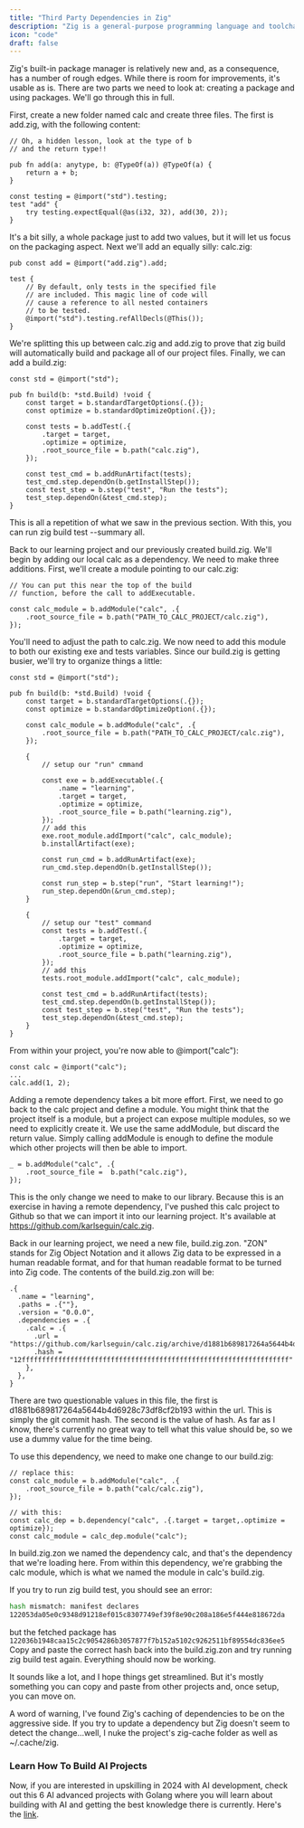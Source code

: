 ```yaml
---
title: "Third Party Dependencies in Zig"
description: "Zig is a general-purpose programming language and toolchain for maintaining robust, optimal, and reusable software."
icon: "code"
draft: false
---
```


Zig's built-in package manager is relatively new and, as a consequence, has a number of rough edges. While there is room for improvements, it's usable as is. There are two parts we need to look at: creating a package and using packages. We'll go through this in full.

First, create a new folder named calc and create three files. The first is add.zig, with the following content:

```zig
// Oh, a hidden lesson, look at the type of b
// and the return type!!

pub fn add(a: anytype, b: @TypeOf(a)) @TypeOf(a) {
	return a + b;
}

const testing = @import("std").testing;
test "add" {
	try testing.expectEqual(@as(i32, 32), add(30, 2));
}
```

It's a bit silly, a whole package just to add two values, but it will let us focus on the packaging aspect. Next we'll add an equally silly: calc.zig:

```zig
pub const add = @import("add.zig").add;

test {
	// By default, only tests in the specified file
	// are included. This magic line of code will
	// cause a reference to all nested containers
	// to be tested.
	@import("std").testing.refAllDecls(@This());
}
```

We're splitting this up between calc.zig and add.zig to prove that zig build will automatically build and package all of our project files. Finally, we can add a build.zig:

```zig
const std = @import("std");

pub fn build(b: *std.Build) !void {
	const target = b.standardTargetOptions(.{});
	const optimize = b.standardOptimizeOption(.{});

	const tests = b.addTest(.{
		.target = target,
		.optimize = optimize,
		.root_source_file = b.path("calc.zig"),
	});

	const test_cmd = b.addRunArtifact(tests);
	test_cmd.step.dependOn(b.getInstallStep());
	const test_step = b.step("test", "Run the tests");
	test_step.dependOn(&test_cmd.step);
}
```

This is all a repetition of what we saw in the previous section. With this, you can run zig build test --summary all.

Back to our learning project and our previously created build.zig. We'll begin by adding our local calc as a dependency. We need to make three additions. First, we'll create a module pointing to our calc.zig:

```zig
// You can put this near the top of the build
// function, before the call to addExecutable.

const calc_module = b.addModule("calc", .{
	.root_source_file = b.path("PATH_TO_CALC_PROJECT/calc.zig"),
});
```

You'll need to adjust the path to calc.zig. We now need to add this module to both our existing exe and tests variables. Since our build.zig is getting busier, we'll try to organize things a little:

```zig
const std = @import("std");

pub fn build(b: *std.Build) !void {
	const target = b.standardTargetOptions(.{});
	const optimize = b.standardOptimizeOption(.{});

	const calc_module = b.addModule("calc", .{
		.root_source_file = b.path("PATH_TO_CALC_PROJECT/calc.zig"),
	});

	{
		// setup our "run" cmmand

		const exe = b.addExecutable(.{
			.name = "learning",
			.target = target,
			.optimize = optimize,
			.root_source_file = b.path("learning.zig"),
		});
		// add this
		exe.root_module.addImport("calc", calc_module);
		b.installArtifact(exe);

		const run_cmd = b.addRunArtifact(exe);
		run_cmd.step.dependOn(b.getInstallStep());

		const run_step = b.step("run", "Start learning!");
		run_step.dependOn(&run_cmd.step);
	}

	{
		// setup our "test" command
		const tests = b.addTest(.{
			.target = target,
			.optimize = optimize,
			.root_source_file = b.path("learning.zig"),
		});
		// add this
		tests.root_module.addImport("calc", calc_module);

		const test_cmd = b.addRunArtifact(tests);
		test_cmd.step.dependOn(b.getInstallStep());
		const test_step = b.step("test", "Run the tests");
		test_step.dependOn(&test_cmd.step);
	}
}
```

From within your project, you're now able to @import("calc"):

```zig
const calc = @import("calc");
...
calc.add(1, 2);
```

Adding a remote dependency takes a bit more effort. First, we need to go back to the calc project and define a module. You might think that the project itself is a module, but a project can expose multiple modules, so we need to explicitly create it. We use the same addModule, but discard the return value. Simply calling addModule is enough to define the module which other projects will then be able to import.

```zig
_ = b.addModule("calc", .{
	.root_source_file =  b.path("calc.zig"),
});
```

This is the only change we need to make to our library. Because this is an exercise in having a remote dependency, I've pushed this calc project to Github so that we can import it into our learning project. It's available at https://github.com/karlseguin/calc.zig.

Back in our learning project, we need a new file, build.zig.zon. "ZON" stands for Zig Object Notation and it allows Zig data to be expressed in a human readable format, and for that human readable format to be turned into Zig code. The contents of the build.zig.zon will be:

```zig
.{
  .name = "learning",
  .paths = .{""},
  .version = "0.0.0",
  .dependencies = .{
    .calc = .{
      .url = "https://github.com/karlseguin/calc.zig/archive/d1881b689817264a5644b4d6928c73df8cf2b193.tar.gz",
      .hash = "12ffffffffffffffffffffffffffffffffffffffffffffffffffffffffffffffffff"
    },
  },
}
```

There are two questionable values in this file, the first is d1881b689817264a5644b4d6928c73df8cf2b193 within the url. This is simply the git commit hash. The second is the value of hash. As far as I know, there's currently no great way to tell what this value should be, so we use a dummy value for the time being.

To use this dependency, we need to make one change to our build.zig:

```zig
// replace this:
const calc_module = b.addModule("calc", .{
	.root_source_file = b.path("calc/calc.zig"),
});

// with this:
const calc_dep = b.dependency("calc", .{.target = target,.optimize = optimize});
const calc_module = calc_dep.module("calc");
```

In build.zig.zon we named the dependency calc, and that's the dependency that we're loading here. From within this dependency, we're grabbing the calc module, which is what we named the module in calc's build.zig.

If you try to run zig build test, you should see an error:

```bash
hash mismatch: manifest declares
122053da05e0c9348d91218ef015c8307749ef39f8e90c208a186e5f444e818672da
```

but the fetched package has
`122036b1948caa15c2c9054286b3057877f7b152a5102c9262511bf89554dc836ee5`
Copy and paste the correct hash back into the build.zig.zon and try running zig build test again. Everything should now be working.

It sounds like a lot, and I hope things get streamlined. But it's mostly something you can copy and paste from other projects and, once setup, you can move on.

A word of warning, I've found Zig's caching of dependencies to be on the aggressive side. If you try to update a dependency but Zig doesn't seem to detect the change...well, I nuke the project's zig-cache folder as well as ~/.cache/zig.

### Learn How To Build AI Projects

Now, if you are interested in upskilling in 2024 with AI development, check out this 6 AI advanced projects with Golang where you will learn about building with AI and getting the best knowledge there is currently. Here's the [link](https://akhilsharmatech.gumroad.com/l/zgxqq).
